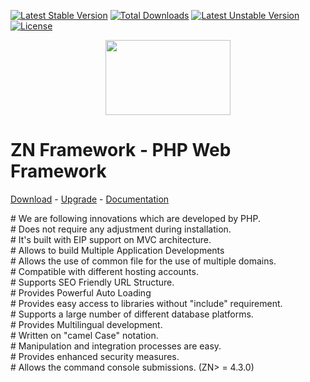 [![Latest Stable Version](https://poser.pugx.org/znframework/multi-edition/v/stable)](https://packagist.org/packages/znframework/multi-edition)
[![Total Downloads](https://poser.pugx.org/znframework/multi-edition/downloads)](https://packagist.org/packages/znframework/multi-edition)
[![Latest Unstable Version](https://poser.pugx.org/znframework/multi-edition/v/unstable)](https://packagist.org/packages/znframework/multi-edition)
[![License](https://poser.pugx.org/znframework/multi-edition/license)](https://packagist.org/packages/znframework/multi-edition)

<p align="center">
  <img width="200" height="120" src="https://cloud.teslaerp.com/tesla/Application/Resources/Uploads/znframework/gallery/zn/1513281205_logosmall.png">
</p>

# ZN Framework - PHP Web Framework
[Download](https://www.znframework.com/download) - 
[Upgrade](https://www.znframework.com/upgrade) - 
[Documentation](https://docs.znframework.com)

<p>
# We are following innovations which are developed by PHP.<br />
# Does not require any adjustment during installation.<br />
# It's built with EIP support on MVC architecture.<br />
# Allows to build Multiple Application Developments<br />
# Allows the use of common file for the use of multiple domains.<br />
# Compatible with different hosting accounts.<br />
# Supports SEO Friendly URL Structure.<br />
# Provides Powerful Auto Loading<br />
# Provides easy access to libraries without "include" requirement.<br />
# Supports a large number of different database platforms.<br />
# Provides Multilingual development.<br />
# Written on "camel Case" notation.<br />
# Manipulation and integration processes are easy.<br />
# Provides enhanced security measures.<br />
# Allows the command console submissions. (ZN> = 4.3.0)
</p>
